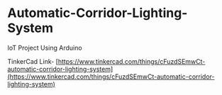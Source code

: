# Automatic-Corridor-Lighting-System
IoT Project Using Arduino


TinkerCad Link- [https://www.tinkercad.com/things/cFuzdSEmwCt-automatic-corridor-lighting-system](https://www.tinkercad.com/things/cFuzdSEmwCt-automatic-corridor-lighting-system)
